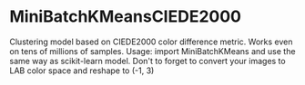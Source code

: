 # MiniBatchKMeansCIEDE2000
Clustering model based on CIEDE2000 color difference metric. Works even on tens of millions of samples. Usage: import MiniBatchKMeans and use the same way as scikit-learn model. Don't to forget to convert your images to LAB color space and reshape to (-1,  3)
